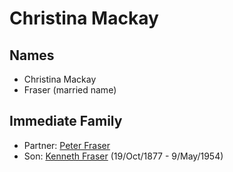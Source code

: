 ﻿---
layout: person
subject_key: i10983472
permalink: /people/i10983472
---

# Christina Mackay

## Names

* Christina Mackay
* Fraser (married name)

## Immediate Family

* Partner: [Peter Fraser](./@16594334@-peter-fraser-b-d.md)
* Son: [Kenneth Fraser](./@91376191@-kenneth-fraser-b1877-10-19-d1954-5-9.md) (19/Oct/1877 - 9/May/1954)

